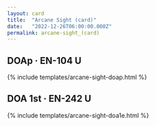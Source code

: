 ```yaml
---
layout: card
title:  "Arcane Sight (card)"
date:   "2022-12-26T06:00:00.000Z"
permalink: arcane-sight_(card)
---
```


## DOAp &middot; EN-104 U

{% include templates/arcane-sight-doap.html %}


## DOA 1st &middot; EN-242 U

{% include templates/arcane-sight-doa1e.html %}
